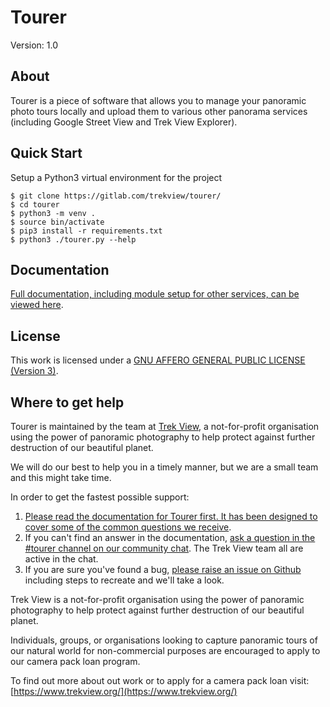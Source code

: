 # Tourer

Version: 1.0

## About

Tourer is a piece of software that allows you to manage your panoramic photo tours locally and upload them to various other panorama services (including Google Street View and Trek View Explorer).

## Quick Start

Setup a Python3 virtual environment for the project

```
$ git clone https://gitlab.com/trekview/tourer/
$ cd tourer
$ python3 -m venv .
$ source bin/activate
$ pip3 install -r requirements.txt
$ python3 ./tourer.py --help
```

## Documentation

[Full documentation, including module setup for other services, can be viewed here](https://gitlab.com/trekview/tourer/-/wikis/Home).

## License

This work is licensed under a [GNU AFFERO GENERAL PUBLIC LICENSE (Version 3)](LICENSE.txt).

## Where to get help

Tourer is maintained by the team at [Trek View](https://www.trekview.org/), a not-for-profit organisation using the power of panoramic photography to help protect against further destruction of our beautiful planet.

We will do our best to help you in a timely manner, but we are a small team and this might take time.

In order to get the fastest possible support:

1. [Please read the documentation for Tourer first. It has been designed to cover some of the common questions we receive](https://gitlab.com/trekview/tourer/-/wikis/Home).
2. If you can't find an answer in the documentation, [ask a question in the #tourer channel on our community chat](https://trekview-slackin.herokuapp.com). The Trek View team all are active in the chat.
3. If you are sure you've found a bug, [please raise an issue on Github](https://gitlab.com/trekview/tourer/issues) including steps to recreate and we'll take a look.

Trek View is a not-for-profit organisation using the power of panoramic photography to help protect against further destruction of our beautiful planet.

Individuals, groups, or organisations looking to capture panoramic tours of our natural world for non-commercial purposes are encouraged to apply to our camera pack loan program.

To find out more about out work or to apply for a camera pack loan visit: [https://www.trekview.org/](https://www.trekview.org/)